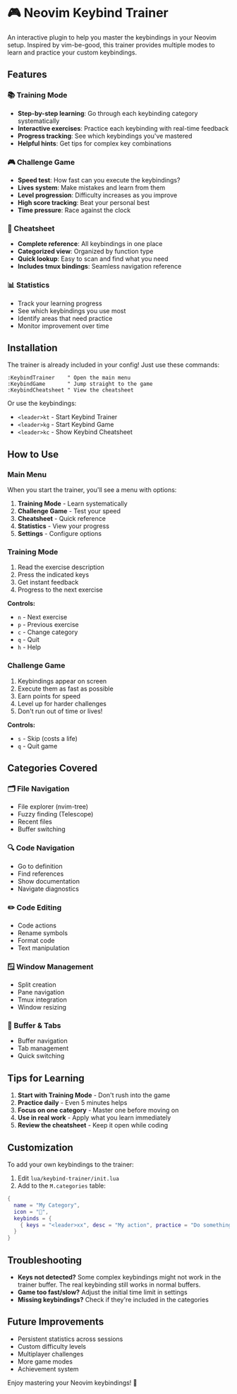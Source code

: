 # 🎮 Neovim Keybind Trainer

An interactive plugin to help you master the keybindings in your Neovim setup. Inspired by vim-be-good, this trainer provides multiple modes to learn and practice your custom keybindings.

## Features

### 📚 Training Mode

- **Step-by-step learning**: Go through each keybinding category systematically
- **Interactive exercises**: Practice each keybinding with real-time feedback
- **Progress tracking**: See which keybindings you've mastered
- **Helpful hints**: Get tips for complex key combinations

### 🎮 Challenge Game

- **Speed test**: How fast can you execute the keybindings?
- **Lives system**: Make mistakes and learn from them
- **Level progression**: Difficulty increases as you improve
- **High score tracking**: Beat your personal best
- **Time pressure**: Race against the clock

### 📖 Cheatsheet

- **Complete reference**: All keybindings in one place
- **Categorized view**: Organized by function type
- **Quick lookup**: Easy to scan and find what you need
- **Includes tmux bindings**: Seamless navigation reference

### 📊 Statistics

- Track your learning progress
- See which keybindings you use most
- Identify areas that need practice
- Monitor improvement over time

## Installation

The trainer is already included in your config! Just use these commands:

```vim
:KeybindTrainer    " Open the main menu
:KeybindGame       " Jump straight to the game
:KeybindCheatsheet " View the cheatsheet
```

Or use the keybindings:

- `<leader>kt` - Start Keybind Trainer
- `<leader>kg` - Start Keybind Game
- `<leader>kc` - Show Keybind Cheatsheet

## How to Use

### Main Menu

When you start the trainer, you'll see a menu with options:

1. **Training Mode** - Learn systematically
2. **Challenge Game** - Test your speed
3. **Cheatsheet** - Quick reference
4. **Statistics** - View your progress
5. **Settings** - Configure options

### Training Mode

1. Read the exercise description
2. Press the indicated keys
3. Get instant feedback
4. Progress to the next exercise

**Controls:**

- `n` - Next exercise
- `p` - Previous exercise
- `c` - Change category
- `q` - Quit
- `h` - Help

### Challenge Game

1. Keybindings appear on screen
2. Execute them as fast as possible
3. Earn points for speed
4. Level up for harder challenges
5. Don't run out of time or lives!

**Controls:**

- `s` - Skip (costs a life)
- `q` - Quit game

## Categories Covered

### 🗂️ File Navigation

- File explorer (nvim-tree)
- Fuzzy finding (Telescope)
- Recent files
- Buffer switching

### 🔍 Code Navigation

- Go to definition
- Find references
- Show documentation
- Navigate diagnostics

### ✏️ Code Editing

- Code actions
- Rename symbols
- Format code
- Text manipulation

### 🪟 Window Management

- Split creation
- Pane navigation
- Tmux integration
- Window resizing

### 📑 Buffer & Tabs

- Buffer navigation
- Tab management
- Quick switching

## Tips for Learning

1. **Start with Training Mode** - Don't rush into the game
2. **Practice daily** - Even 5 minutes helps
3. **Focus on one category** - Master one before moving on
4. **Use in real work** - Apply what you learn immediately
5. **Review the cheatsheet** - Keep it open while coding

## Customization

To add your own keybindings to the trainer:

1. Edit `lua/keybind-trainer/init.lua`
2. Add to the `M.categories` table:

```lua
{
  name = "My Category",
  icon = "🔧",
  keybinds = {
    { keys = "<leader>xx", desc = "My action", practice = "Do something cool" },
  }
}
```

## Troubleshooting

- **Keys not detected?** Some complex keybindings might not work in the trainer buffer. The real keybinding still works in normal buffers.
- **Game too fast/slow?** Adjust the initial time limit in settings
- **Missing keybindings?** Check if they're included in the categories

## Future Improvements

- Persistent statistics across sessions
- Custom difficulty levels
- Multiplayer challenges
- More game modes
- Achievement system

Enjoy mastering your Neovim keybindings! 🚀
